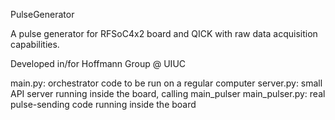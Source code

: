 PulseGenerator

A pulse generator for RFSoC4x2 board and QICK with raw data acquisition capabilities.

Developed in/for Hoffmann Group @ UIUC

main.py: orchestrator code to be run on a regular computer
server.py: small API server running inside the board, calling main_pulser
main_pulser.py: real pulse-sending code running inside the board